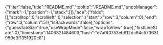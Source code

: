 {"filter":false,"title":"README.md","tooltip":"/README.md","undoManager":{"mark":-1,"position":-1,"stack":[]},"ace":{"folds":[],"scrolltop":0,"scrollleft":0,"selection":{"start":{"row":3,"column":0},"end":{"row":3,"column":51},"isBackwards":false},"options":{"guessTabSize":true,"useWrapMode":false,"wrapToView":true},"firstLineState":0},"timestamp":1406321484603,"hash":"e7a0f0753eb612dc94c57363f950e3f1351920c8"}